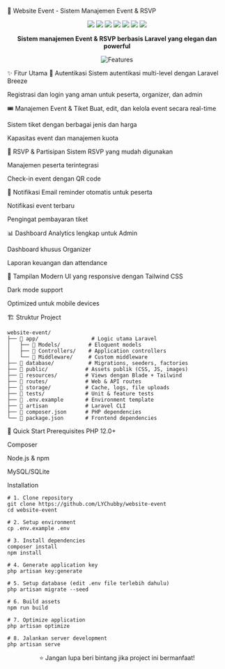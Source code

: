 🎉 Website Event - Sistem Manajemen Event & RSVP
<p align="center"> <img src="https://img.shields.io/badge/Laravel-12.x-ff2d20?logo=laravel&logoColor=white" /> <img src="https://img.shields.io/badge/PHP-8.x-777BB4?logo=php&logoColor=white" /> <img src="https://img.shields.io/badge/Blade-TailwindCSS-38bdf8?logo=tailwindcss&logoColor=white" /> <img src="https://img.shields.io/badge/License-MIT-green" /> <img src="https://img.shields.io/github/issues/LYChubby/website-event" /> <img src="https://img.shields.io/github/forks/LYChubby/website-event" /> <img src="https://img.shields.io/github/stars/LYChubby/website-event" /> </p><p align="center"> <strong>Sistem manajemen Event & RSVP berbasis Laravel yang elegan dan powerful</strong> </p><p align="center"> <img src="https://readme-typing-svg.demolab.com?font=Fira+Code&weight=600&size=22&duration=4000&pause=1000&color=38BDF8&center=true&vCenter=true&width=500&lines=Mendukung+pendaftaran+event;Pembelian+tiket+online;Notifikasi+otomatis;Dashboard+Admin+%26+Organizer" alt="Features" /> </p>
✨ Fitur Utama
🔐 Autentikasi
Sistem autentikasi multi-level dengan Laravel Breeze

Registrasi dan login yang aman untuk peserta, organizer, dan admin

🎟️ Manajemen Event & Tiket
Buat, edit, dan kelola event secara real-time

Sistem tiket dengan berbagai jenis dan harga

Kapasitas event dan manajemen kuota

👥 RSVP & Partisipan
Sistem RSVP yang mudah digunakan

Manajemen peserta terintegrasi

Check-in event dengan QR code

📢 Notifikasi
Email reminder otomatis untuk peserta

Notifikasi event terbaru

Pengingat pembayaran tiket

📊 Dashboard
Analytics lengkap untuk Admin

Dashboard khusus Organizer

Laporan keuangan dan attendance

🎨 Tampilan Modern
UI yang responsive dengan Tailwind CSS

Dark mode support

Optimized untuk mobile devices

🏗️ Struktur Project
```
website-event/
├── 📂 app/                 # Logic utama Laravel
│   ├── 📂 Models/         # Eloquent models
│   ├── 📂 Controllers/    # Application controllers
│   └── 📂 Middleware/     # Custom middleware
├── 📂 database/           # Migrations, seeders, factories
├── 📂 public/            # Assets publik (CSS, JS, images)
├── 📂 resources/         # Views dengan Blade + Tailwind
├── 📂 routes/            # Web & API routes
├── 📂 storage/           # Cache, logs, file uploads
├── 📂 tests/             # Unit & feature tests
├── 📜 .env.example       # Environment template
├── 📜 artisan            # Laravel CLI
├── 📜 composer.json      # PHP dependencies
└── 📜 package.json       # Frontend dependencies
```
🚀 Quick Start
Prerequisites
PHP 12.0+

Composer

Node.js & npm

MySQL/SQLite

Installation
```
# 1. Clone repository
git clone https://github.com/LYChubby/website-event
cd website-event

# 2. Setup environment
cp .env.example .env

# 3. Install dependencies
composer install
npm install

# 4. Generate application key
php artisan key:generate

# 5. Setup database (edit .env file terlebih dahulu)
php artisan migrate --seed

# 6. Build assets
npm run build

# 7. Optimize application
php artisan optimize

# 8. Jalankan server development
php artisan serve
```

<p align="center"> ⭐ Jangan lupa beri bintang jika project ini bermanfaat! </p>

